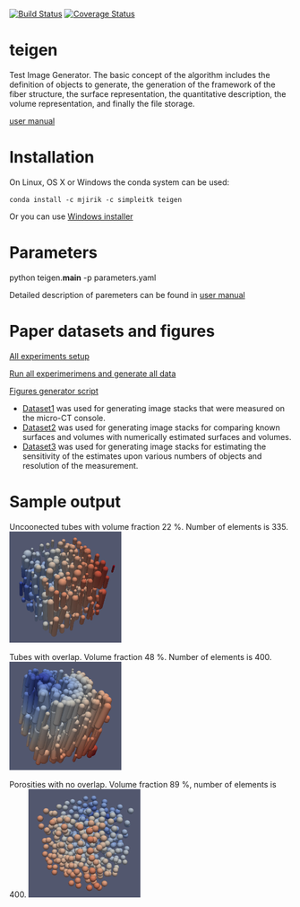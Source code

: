 
[![Build Status](https://travis-ci.org/mjirik/teigen.svg?branch=master)](https://travis-ci.org/mjirik/teigen)
[![Coverage Status](https://coveralls.io/repos/github/mjirik/teigen/badge.svg?branch=master)](https://coveralls.io/github/mjirik/teigen?branch=master)

# teigen
Test Image Generator. The basic concept of the algorithm includes the definition of objects to generate, the generation of the framework of the fiber structure, the surface representation, the quantitative description, the volume representation, and finally the file storage.

[user manual](https://github.com/mjirik/teigen/blob/master/user_manual.md)

# Installation

On Linux, OS X or Windows the conda system can be used:

    conda install -c mjirik -c simpleitk teigen

Or you can use [Windows installer](http://147.228.240.61/queetech/install/setup_teigen.exe)

# Parameters


python teigen.__main__ -p parameters.yaml

Detailed description of paremeters can be found in 
[user manual](https://github.com/mjirik/teigen/blob/master/user_manual.md)

# Paper datasets and figures

[All experiments setup](https://github.com/mjirik/teigen/blob/master/examples/paper_experiments_params.ipynb)

[Run all experimerimens and generate all data](https://github.com/mjirik/teigen/blob/master/examples/paper_run_experiments.ipynb)

[Figures generator script](https://github.com/mjirik/teigen/blob/master/examples/paper_figures.ipynb)


* [Dataset1](https://raw.githubusercontent.com/mjirik/teigen/master/data/Dataset1.csv) was used for generating image stacks that were measured on the micro-CT console. 
* [Dataset2](https://raw.githubusercontent.com/mjirik/teigen/master/data/Dataset2.csv) was used for generating image stacks for comparing known surfaces and volumes with numerically estimated surfaces and volumes. 
* [Dataset3](https://raw.githubusercontent.com/mjirik/teigen/master/data/Dataset3.csv) was used for generating image stacks for estimating the sensitivity of the estimates upon various numbers of objects and resolution of the measurement.

# Sample output

Uncoonected tubes with volume fraction 22 %. Number of elements is 335.
<img src="https://raw.githubusercontent.com/mjirik/teigen/master/graphics/teigen_volume_fraction_22_unconnected_n335_paraview.png" width="200">

Tubes with overlap. Volume fraction 48 %. Number of elements is 400.
<img src="https://raw.githubusercontent.com/mjirik/teigen/master/graphics/teigen_volume_fraction_48_overlap4_n400_paraview.png" width="200">

Porosities with no overlap. Volume fraction 89 %, number of elements is 400.
<img src="https://raw.githubusercontent.com/mjirik/teigen/master/graphics/teigen_volume_fraction_89_porosities_n400_paraview.png" width="200">
